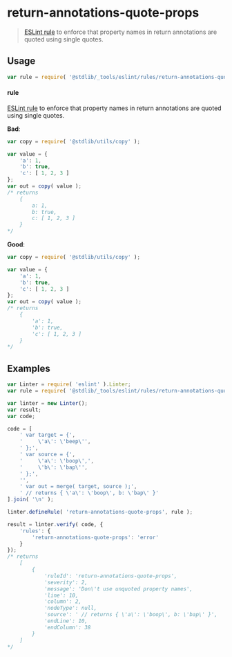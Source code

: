 <!--

@license Apache-2.0

Copyright (c) 2018 The Stdlib Authors.

Licensed under the Apache License, Version 2.0 (the "License");
you may not use this file except in compliance with the License.
You may obtain a copy of the License at

   http://www.apache.org/licenses/LICENSE-2.0

Unless required by applicable law or agreed to in writing, software
distributed under the License is distributed on an "AS IS" BASIS,
WITHOUT WARRANTIES OR CONDITIONS OF ANY KIND, either express or implied.
See the License for the specific language governing permissions and
limitations under the License.

-->

# return-annotations-quote-props

> [ESLint rule][eslint-rules] to enforce that property names in return annotations are quoted using single quotes.

<section class="intro">

</section>

<!-- /.intro -->

<section class="usage">

## Usage

```javascript
var rule = require( '@stdlib/_tools/eslint/rules/return-annotations-quote-props' );
```

#### rule

[ESLint rule][eslint-rules] to enforce that property names in return annotations are quoted using single quotes.

**Bad**:

<!-- eslint-disable stdlib/return-annotations-quote-props -->

```javascript
var copy = require( '@stdlib/utils/copy' );

var value = {
    'a': 1,
    'b': true,
    'c': [ 1, 2, 3 ]
};
var out = copy( value );
/* returns
    {
        a: 1,
        b: true,
        c: [ 1, 2, 3 ]
    }
*/
```

**Good**:

```javascript
var copy = require( '@stdlib/utils/copy' );

var value = {
    'a': 1,
    'b': true,
    'c': [ 1, 2, 3 ]
};
var out = copy( value );
/* returns
    {
        'a': 1,
        'b': true,
        'c': [ 1, 2, 3 ]
    }
*/
```

</section>

<!-- /.usage -->

<section class="examples">

## Examples

<!-- eslint no-undef: "error" -->

```javascript
var Linter = require( 'eslint' ).Linter;
var rule = require( '@stdlib/_tools/eslint/rules/return-annotations-quote-props' );

var linter = new Linter();
var result;
var code;

code = [
    ' var target = {',
    '     \'a\': \'beep\'',
    ' };',
    ' var source = {',
    '     \'a\': \'boop\',',
    '     \'b\': \'bap\'',
    ' };',
    '',
    ' var out = merge( target, source );',
    ' // returns { \'a\': \'boop\', b: \'bap\' }'
].join( '\n' );

linter.defineRule( 'return-annotations-quote-props', rule );

result = linter.verify( code, {
    'rules': {
        'return-annotations-quote-props': 'error'
    }
});
/* returns
    [
        {
            'ruleId': 'return-annotations-quote-props',
            'severity': 2,
            'message': 'Don\'t use unquoted property names',
            'line': 10,
            'column': 2,
            'nodeType': null,
            'source': ' // returns { \'a\': \'boop\', b: \'bap\' }',
            'endLine': 10,
            'endColumn': 38
        }
    ]
*/
```

</section>

<!-- /.examples -->

<section class="links">

[eslint-rules]: https://eslint.org/docs/developer-guide/working-with-rules

</section>

<!-- /.links -->
